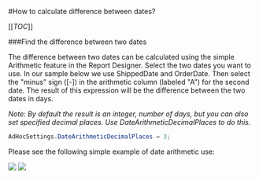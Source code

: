 #How to calculate difference between dates?

[[_TOC_]]

###Find the difference between two dates

The difference between two dates can be calculated using the simple Arithmetic feature in the Report Designer.
Select the two dates you want to use. In our sample below we use ShippedDate and OrderDate. Then select the "minus" sign ([-]) in the arithmetic column (labeled "A") for the second date. The result of this expression will be the difference between the two dates in days.

*Note: By default the result is an integer, number of days, but you can also set specified decimal places. Use DateArithmeticDecimalPlaces to do this.*

```c#
AdHocSettings.DateArithmeticDecimalPlaces = 3;
```

Please see the following simple example of date arithmetic use: 

![](http://wiki.izenda.us/FAQ/FAQ/date_difference_example.png)
![](http://wiki.izenda.us/FAQ/FAQ/date_difference_results.png)